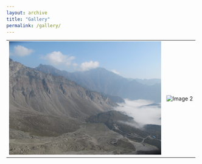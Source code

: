 ```yaml
---
layout: archive
title: "Gallery"
permalink: /gallery/
---
```


<table>
  <tr>
    <td><img src="/images/DGB-top.jpg" alt="Image 1" width="400"></td>
    <td><img src="/images/DGB-Deposit.jpg" alt="Image 2" width="400"></td>
  </tr>
  <!-- <tr>
    <td><img src="/images/DGB-top.jpg" alt="Image 4" width="400"></td>
    <td><img src="/images/DGB-top.jpg" alt="Image 5" width="400"></td>
  </tr> -->
</table>


<!-- <style>
body {
    display: flex;
    justify-content: center;
    align-items: center;
    height: 100vh;
    background-color: #f0f0f0;
    margin: 0;
    flex-direction: column;
}

table {
    border-collapse: collapse;
}

td {
    padding: 10px;
    border: 1px solid #ccc;
}

img {
    border-radius: 10px;
    transition: transform 0.3s ease;
}

img:hover {
    transform: scale(1.05);
    border-color: #777;
}
</style> -->


<!-- ![Image 1](/images/DGB-top.jpg)
![Image 2](/images/DGB-Deposit.jpg) -->
<!-- ![Image 3](image3.jpg)
![Image 4](image4.jpg)
![Image 5](image5.jpg)
![Image 6](image6.jpg) -->

<!-- <style>
body {
    display: flex;
    justify-content: center;
    align-items: center;
    height: 100vh;
    background-color: #f0f0f0;
    margin: 0;
    flex-direction: column;
}

.image-container {
    display: grid;
    grid-template-columns: repeat(auto-fill, minmax(150px, 1fr));
    gap: 10px;
    width: 80%;
    max-width: 1000px;
    margin: 20px 0;
}

.image-container img {
    width: 100%;
    height: auto;
    display: block;
    border: 2px solid #ccc;
    border-radius: 10px;
    transition: transform 0.3s ease;
}

.image-container img:hover {
    transform: scale(1.05);
    border-color: #777;
}
</style> -->


